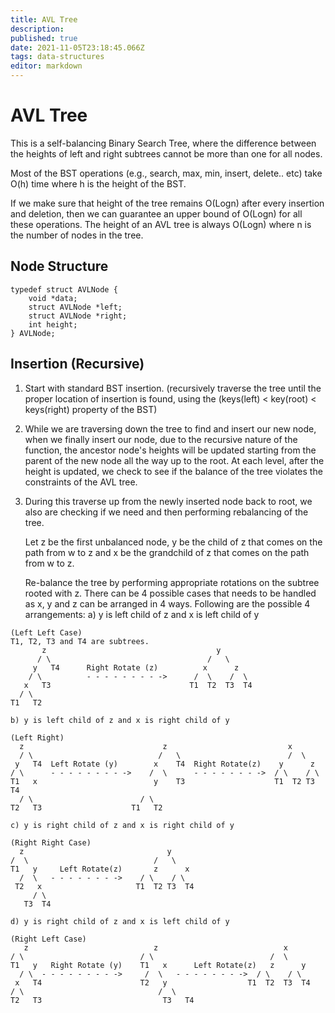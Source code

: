 ```yaml
---
title: AVL Tree
description: 
published: true
date: 2021-11-05T23:18:45.066Z
tags: data-structures
editor: markdown
---
```


# AVL Tree
This is a self-balancing Binary Search Tree, where the difference between the heights of left and right subtrees cannot be more than one for all nodes. 

Most of the BST operations (e.g., search, max, min, insert, delete.. etc) take O(h) time where h is the height of the BST. 

If we make sure that height of the tree remains O(Logn) after every insertion and deletion, then we can guarantee an upper bound of O(Logn) for all these operations. The height of an AVL tree is always O(Logn) where n is the number of nodes in the tree.
## Node Structure
```
typedef struct AVLNode {
    void *data;
    struct AVLNode *left;
    struct AVLNode *right;
    int height;
} AVLNode;
```

## Insertion (Recursive)
1. Start with standard BST insertion. (recursively traverse the tree until the proper location of insertion is found, using the (keys(left) < key(root) < keys(right) property of the BST) 

2. While we are traversing down the tree to find and insert our new node, when we finally insert our node, due to the recursive nature of the function, the ancestor node's heights will be updated starting from the parent of the new node all the way up to the root. At each level, after the height is updated, we check to see if the balance of the tree violates the constraints of the AVL tree. 


3. During this traverse up from the newly inserted node back to root, we also are checking if we need and then performing rebalancing of the tree. 

	Let z be the first unbalanced node, y be the child of z that comes on the path from w to z and x be the grandchild of z that comes on the path from w to z. 
  
    Re-balance the tree by performing appropriate rotations on the subtree rooted with z. There can be 4 possible cases that needs to be handled as x, y and z can be arranged in 4 ways. Following are the possible 4 arrangements: 
	a) y is left child of z and x is left child of y 
  
  ```
  (Left Left Case)
  T1, T2, T3 and T4 are subtrees.
         z                                      y 
        / \                                   /   \
       y   T4      Right Rotate (z)          x      z
      / \          - - - - - - - - ->      /  \    /  \ 
     x   T3                               T1  T2  T3  T4
    / \
  T1   T2
  ```
  
  
	b) y is left child of z and x is right child of y
  ```
  (Left Right)
    z                               z                           x
    / \                            /   \                        /  \ 
   y   T4  Left Rotate (y)        x    T4  Right Rotate(z)    y      z
  / \      - - - - - - - - ->    /  \      - - - - - - - ->  / \    / \
T1   x                          y    T3                    T1  T2 T3  T4
    / \                        / \
  T2   T3                    T1   T2
```
	c) y is right child of z and x is right child of y 
  ```
  (Right Right Case) 
    z                                y
 /  \                            /   \ 
T1   y     Left Rotate(z)       z      x
    /  \   - - - - - - - ->    / \    / \
   T2   x                     T1  T2 T3  T4
       / \
     T3  T4
  
  ```
	d) y is right child of z and x is left child of y
  ```
  (Right Left Case)
     z                            z                            x
  / \                          / \                          /  \ 
T1   y   Right Rotate (y)    T1   x      Left Rotate(z)   z      y
    / \  - - - - - - - - ->     /  \   - - - - - - - ->  / \    / \
   x   T4                      T2   y                  T1  T2  T3  T4
  / \                              /  \
T2   T3                           T3   T4
  ```
  
